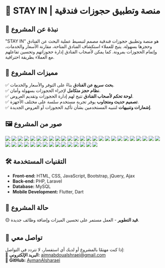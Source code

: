 # 🏨 STAY IN | منصة وتطبيق حجوزات فندقية

## 📌 نبذة عن المشروع
"STAY IN" هو منصة وتطبيق حجوزات فندقية مصمم لتبسيط عملية البحث عن الفنادق وحجزها بسهولة. يتيح للعملاء استكشاف الفنادق المتاحة، مقارنة الأسعار والخدمات، وإتمام الحجوزات بمرونة. كما يمكن لأصحاب الفنادق إدارة حجوزاتهم وتحسين تفاعلهم مع العملاء بطريقة احترافية.

## 🎯 مميزات المشروع
✅ **بحث سريع عن الفنادق** بناءً على التوفر والأسعار والخدمات.  
✅ **نظام حجز متكامل** لإجراء الحجوزات بسهولة وأمان.  
✅ **لوحة تحكم لأصحاب الفنادق** تتيح لهم إدارة الحجوزات وتقديم العروض.  
✅ **تصميم حديث ومتجاوب** يوفر تجربة مستخدم سلسة على مختلف الأجهزة.  
✅ **إشعارات وتنبيهات** لتنبيه المستخدمين بشأن تأكيد الحجوزات أو العروض الجديدة.  

## 🖼️ صور من المشروع
<img src="https://github.com/AymanAlsharaei/STAY-IN/blob/main/Screenshot 2023-11-09 035236.jpg" class="col"  >
<img src="https://github.com/AymanAlsharaei/STAY-IN/blob/main/Screenshot 2023-11-09 035359.jpg class="col"  >
<img src="https://github.com/AymanAlsharaei/STAY-IN/blob/main/Screenshot 2023-11-09 035440.jpg" class="col"  >
<img src="https://github.com/AymanAlsharaei/STAY-IN/blob/main/Screenshot 2023-11-09 035540.jpg" class="col"  >


<img src="https://github.com/AymanAlsharaei/STAY-IN/blob/main/Screenshot2023-11-08_061155.jpg" class="col"  >
<img src="https://github.com/AymanAlsharaei/STAY-IN/blob/main/Screenshot 2023-11-08 072647.jpg" class="col"  >
<img src="https://github.com/AymanAlsharaei/STAY-IN/blob/main/Screenshot 2023-11-09 014838.jpg" class="col"  >
<img src="https://github.com/AymanAlsharaei/STAY-IN/blob/main/Screenshot 2023-11-09 023230.jpg" class="col"  >

<img src="https://github.com/AymanAlsharaei/STAY-IN/blob/main/Screenshot 2023-11-09 023349.jpg" class="col"  >
<img src="https://github.com/AymanAlsharaei/STAY-IN/blob/main/Screenshot 2023-11-09 023415.jpg" class="col"  >
<img src="https://github.com/AymanAlsharaei/STAY-IN/blob/main/Screenshot 2023-11-09 023844.jpg" class="col"  >
<img src="https://github.com/AymanAlsharaei/STAY-IN/blob/main/Screenshot 2023-11-09 023950.jpg" class="col"  >
<img src="https://github.com/AymanAlsharaei/STAY-IN/blob/main/Screenshot 2023-11-09 024126.jpg" class="col"  >

<img src="https://github.com/AymanAlsharaei/STAY-IN/blob/main/Screenshot 2023-11-09 024327.jpg" class="col"  >
<img src="https://github.com/AymanAlsharaei/STAY-IN/blob/main/Screenshot 2023-11-09 024510.jpg" class="col"  >
<img src="https://github.com/AymanAlsharaei/STAY-IN/blob/main/Screenshot 2023-11-09 024605.jpg" class="col"  >
<img src="https://github.com/AymanAlsharaei/STAY-IN/blob/main/Screenshot 2023-11-09 024636.jpg" class="col"  >


<img src="https://github.com/AymanAlsharaei/STAY-IN/blob/main/Screenshot 2023-11-09 024804.jpg" class="col"  >
<img src="https://github.com/AymanAlsharaei/STAY-IN/blob/main/Screenshot 2023-11-09 024933.jpg" class="col"  >
<img src="https://github.com/AymanAlsharaei/STAY-IN/blob/main/Screenshot 2023-11-09 025035.jpg" class="col"  >
<img src="https://github.com/AymanAlsharaei/STAY-IN/blob/main/Screenshot 2023-11-09 025108.jpg.jpg" class="col"  >
<img src="https://github.com/AymanAlsharaei/STAY-IN/blob/main/Screenshot 2023-11-09 024636.jpg" class="col"  >
<img src="https://github.com/AymanAlsharaei/STAY-IN/blob/main/Screenshot 2023-11-09 025243.jpg" class="col"  >

<img src="https://github.com/AymanAlsharaei/STAY-IN/blob/main/Screenshot 2023-11-09 035630.jpg" class="col"  >
<img src="https://github.com/AymanAlsharaei/STAY-IN/blob/main/Screenshot 2023-11-09 035754.jpg" class="col"  >
<img src="https://github.com/AymanAlsharaei/STAY-IN/blob/main/Screenshot 2023-11-09 040038.jpg" class="col"  >
<img src="https://github.com/AymanAlsharaei/STAY-IN/blob/main/Screenshot 2023-11-09 040229.jpg" class="col"  >
<img src="https://github.com/AymanAlsharaei/STAY-IN/blob/main/Screenshot 2023-11-09 040332.jpg" class="col"  >
<img src="https://github.com/AymanAlsharaei/STAY-IN/blob/main/Screenshot 2023-11-09 040608.jpg" class="col"  >
<img src="https://github.com/AymanAlsharaei/STAY-IN/blob/main/Screenshot 2023-11-09 041432.jpg" class="col"  >
<img src="https://github.com/AymanAlsharaei/STAY-IN/blob/main/Screenshot 2023-11-09 042116.jpg" class="col"  >
<img src="https://github.com/AymanAlsharaei/STAY-IN/blob/main/Screenshot 2023-11-09 042431.jpg" class="col"  >
<img src="https://github.com/AymanAlsharaei/STAY-IN/blob/main/Screenshot 2023-11-09 042551.jpg" class="col"  >


<img src="https://github.com/AymanAlsharaei/STAY-IN/blob/main/Screenshot 2023-11-09 044601.jpg" class="col"  >
<img src="https://github.com/AymanAlsharaei/STAY-IN/blob/main/Screenshot 2023-11-09 044647.jpg" class="col"  >
<img src="https://github.com/AymanAlsharaei/STAY-IN/blob/main/Screenshot 2023-11-09 044811.jpg" class="col"  >
<img src="https://github.com/AymanAlsharaei/STAY-IN/blob/main/Screenshot 2023-11-09 060507.jpg" class="col"  >


<img src="https://github.com/AymanAlsharaei/STAY-IN/blob/main/Screenshot 2023-11-10 074934.jpg" class="col"  >
<img src="https://github.com/AymanAlsharaei/STAY-IN/blob/main/Screenshot 2023-12-02 020731.jpg" class="col"  >
<img src="https://github.com/AymanAlsharaei/STAY-IN/blob/main/Screenshot2023-11-08_061155.jpg" class="col"  >
 

## 🛠️ التقنيات المستخدمة
- **Front-end:** HTML, CSS, JavaScript, Bootstrap, jQuery, Ajax
- **Back-end:** PHP, Laravel
- **Database:** MySQL
- **Mobile Development:** Flutter, Dart

## 🚀 حالة المشروع
🟡 **قيد التطوير** - العمل مستمر على تحسين الميزات وإضافة وظائف جديدة.

## 📩 تواصل معي
إذا كنت مهتمًا بالمشروع أو لديك أي استفسار، لا تتردد في التواصل:  
📧 **البريد الإلكتروني:** [aimnabdoualshraei@gmail.com](mailto:aimnabdoualshraei@gmail.com)  
🔗 **GitHub:** [AymanAlsharaei](https://github.com/AymanAlsharaei)
